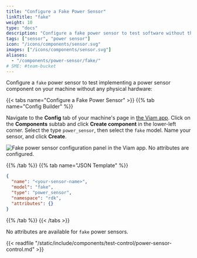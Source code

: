 ```yaml
---
title: "Configure a Fake Power Sensor"
linkTitle: "fake"
weight: 10
type: "docs"
description: "Configure a fake power sensor to test software without the physical hardware."
tags: ["sensor", "power sensor"]
icon: "/icons/components/sensor.svg"
images: ["/icons/components/sensor.svg"]
aliases:
  - "/components/power-sensor/fake/"
# SME: #team-bucket
---
```


Configure a `fake` power sensor to test implementing a power sensor component on your machine without any physical hardware:

{{< tabs name="Configure a Fake Power Sensor" >}}
{{% tab name="Config Builder" %}}

Navigate to the **Config** tab of your machine's page in [the Viam app](https://app.viam.com).
Click on the **Components** subtab and click **Create component** in the lower-left corner.
Select the type `power_sensor`, then select the `fake` model.
Name your sensor, and click **Create**.

![Fake power sensor configuration panel in the Viam app. No attributes are configured.](/components/power-sensor/fake-config-builder.png)

{{% /tab %}}
{{% tab name="JSON Template" %}}

```json {class="line-numbers linkable-line-numbers"}
{
  "name": "<your-sensor-name>",
  "model": "fake",
  "type": "power_sensor",
  "namespace": "rdk",
  "attributes": {}
}
```

{{% /tab %}}
{{< /tabs >}}

No attributes are available for `fake` power sensors.

{{< readfile "/static/include/components/test-control/power-sensor-control.md" >}}
